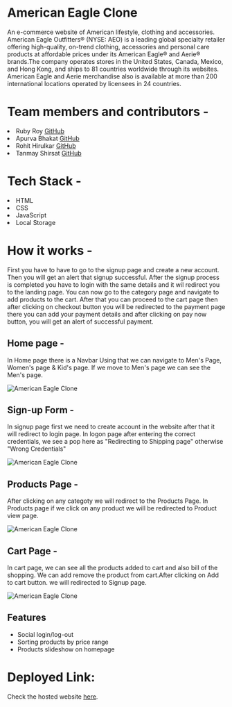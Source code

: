 # American Eagle Clone

An e-commerce website of American lifestyle, clothing and accessories. American Eagle Outfitters® (NYSE: AEO) is a leading global specialty retailer offering high-quality, on-trend clothing, accessories and personal care products at affordable prices under its American Eagle® and Aerie® brands.The company operates stores in the United States, Canada, Mexico, and Hong Kong, and ships to 81 countries worldwide through its websites. American Eagle and Aerie merchandise also is available at more than 200 international locations operated by licensees in 24 countries.

# Team members and contributors -

<li> Ruby Roy       <a href="https://github.com/rubyroy21">GitHub</a></li>
<li> Apurva Bhakat  <a href="https://github.com/Apurvbkt">GitHub</a></li>
<li> Rohit Hirulkar <a href="https://github.com/Rohit8483">GitHub</a></li>
<li> Tanmay Shirsat <a href="https://github.com/TanmayShirsat">GitHub</a></li>

			

# Tech Stack -
<li> HTML</li>
<li> CSS</li>
<li> JavaScript</li>
<li> Local Storage</li>

# How it works -
First you have to have to go to the signup page and create a new account. Then you will get an alert that signup successful. After the signup process is completed you have to login with the same details and it wil redirect you to the landing page. You can now go to the category page and navigate to add products to the cart. After that you can proceed to the cart page then after clicking on checkout button you will be redirected to the payment page there you can add your payment details and after clicking on pay now button, you will get an alert of successful payment.

## Home page -
In Home page there is a Navbar Using that we can navigate to Men's Page, Women's page & Kid's page. If we move to Men's page we can see the Men's page.


<img src = "https://i.ibb.co/ySwCKC2/american.jpg" alt="American Eagle Clone" />

## Sign-up Form -

In signup page first we need to create account in the website after that it will redirect to login page. In logon page after entering the correct credentials, we see a pop here as "Redirecting to Shipping page" otherwise "Wrong Credentials"


<img src = "https://i.ibb.co/qmBQKNy/signup.jpg" alt="American Eagle Clone" />

## Products Page -

After clicking on any categoty we will redirect to the Products Page.
In Products page if we click on any product we will be redirected to Product view page.


<img src = "https://i.ibb.co/SnQrxrF/products-page.jpg" alt="American Eagle Clone" />

## Cart Page -
In cart page, we can see all the products added to cart and also bill of the shopping. We can add remove the product from cart.After clicking on Add to cart button. we will redirected to Signup page.


<img src = "https://i.ibb.co/9HMFCsp/Cart-page.jpg" alt="American Eagle Clone" />

## Features
- Social login/log-out
- Sorting products by price range
- Products slideshow on homepage


# Deployed Link:

Check the hosted website <a href="https://apurva-american-eagle.netlify.app">here</a>.
